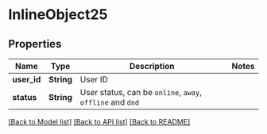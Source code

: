 # InlineObject25

## Properties

Name | Type | Description | Notes
------------ | ------------- | ------------- | -------------
**user_id** | **String** | User ID | 
**status** | **String** | User status, can be `online`, `away`, `offline` and `dnd` | 

[[Back to Model list]](../README.md#documentation-for-models) [[Back to API list]](../README.md#documentation-for-api-endpoints) [[Back to README]](../README.md)


